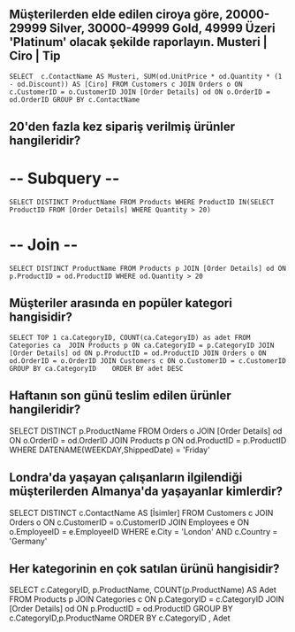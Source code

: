 ﻿## Müşterilerden elde edilen ciroya göre, 20000-29999 Silver, 30000-49999 Gold, 49999 Üzeri 'Platinum' olacak şekilde raporlayın. Musteri | Ciro | Tip
 
`SELECT  c.ContactName AS Musteri,
        SUM(od.UnitPrice * od.Quantity * (1 - od.Discount)) AS [Ciro]
FROM Customers c
JOIN Orders o ON c.CustomerID = o.CustomerID
JOIN [Order Details] od ON o.OrderID = od.OrderID
GROUP BY c.ContactName`

## 20'den fazla kez sipariş verilmiş ürünler hangileridir?

# -- Subquery --
`SELECT DISTINCT ProductName
FROM Products
WHERE ProductID IN(SELECT ProductID
                   FROM [Order Details]
				   WHERE Quantity > 20)`
# -- Join --
`SELECT DISTINCT ProductName
FROM Products p
JOIN [Order Details] od ON p.ProductID = od.ProductID
WHERE od.Quantity > 20`


## Müşteriler arasında en popüler kategori hangisidir?

`SELECT
TOP 1 ca.CategoryID,
       COUNT(ca.CategoryID) as adet
FROM Categories ca 
JOIN Products p ON ca.CategoryID = p.CategoryID
JOIN [Order Details] od ON p.ProductID = od.ProductID
JOIN Orders o ON od.OrderID = o.OrderID
JOIN Customers c ON o.CustomerID = c.CustomerID 
GROUP BY ca.CategoryID	 
ORDER BY adet DESC`


## Haftanın son günü teslim edilen ürünler hangileridir?

SELECT DISTINCT p.ProductName
FROM Orders o
JOIN [Order Details] od ON o.OrderID = od.OrderID
JOIN Products p ON od.ProductID = p.ProductID
WHERE DATENAME(WEEKDAY,ShippedDate) = 'Friday'


## Londra'da yaşayan çalışanların ilgilendiği müşterilerden Almanya'da yaşayanlar kimlerdir?

SELECT DISTINCT c.ContactName AS [İsimler]
FROM Customers c
JOIN Orders o ON c.CustomerID = o.CustomerID
JOIN Employees e ON o.EmployeeID = e.EmployeeID
WHERE e.City = 'London' AND
      c.Country = 'Germany'


## Her kategorinin en çok satılan ürünü hangisidir?

SELECT c.CategoryID,
       p.ProductName,
       COUNT(p.ProductName) AS Adet
FROM Products p
JOIN Categories c ON p.CategoryID = c.CategoryID
JOIN [Order Details] od ON p.ProductID = od.ProductID
GROUP BY c.CategoryID,p.ProductName
ORDER BY c.CategoryID , Adet

